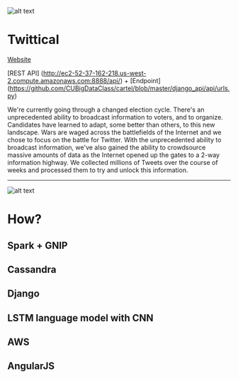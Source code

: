 ![alt text](https://raw.githubusercontent.com/CUBigDataClass/cartel/master/web_frontend/app/img/readme.png "Twittical")

# Twittical
[Website](http://ec2-52-39-21-222.us-west-2.compute.amazonaws.com:61621)

[REST API] (http://ec2-52-37-162-218.us-west-2.compute.amazonaws.com:8888/api/) + [Endpoint] (https://github.com/CUBigDataClass/cartel/blob/master/django_api/api/urls.py)

We're currently going through a changed election cycle. There's an unprecedented ability to broadcast information to voters, and to organize. Candidates have learned to adapt, some better than others, to this new landscape. Wars are waged across the battlefields of the Internet and we chose to focus on the battle for Twitter. With the unprecedented ability to broadcast information, we've also gained the ability to crowdsource massive amounts of data as the Internet opened up the gates to a 2-way information highway. We collected millions of Tweets over the course of weeks and processed them to try and unlock this information.

---
![alt text](https://raw.githubusercontent.com/CUBigDataClass/cartel/master/web_frontend/app/img/techstack.png "Twittical")

# How?

## Spark + GNIP

## Cassandra

## Django

## LSTM language model with CNN

## AWS

## AngularJS

